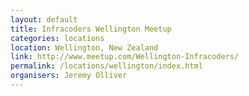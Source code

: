 ```yaml
---
layout: default
title: Infracoders Wellington Meetup
categories: locations
location: Wellington, New Zealand
link: http://www.meetup.com/Wellington-Infracoders/
permalink: /locations/wellington/index.html
organisers: Jeremy Olliver
---
```

